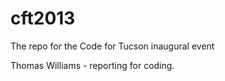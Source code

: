 cft2013
=======

The repo for the Code for Tucson inaugural event

Thomas Williams - reporting for coding.

